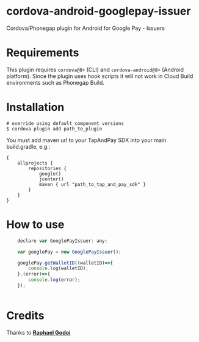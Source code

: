 cordova-android-googlepay-issuer
============================================

Cordova/Phonegap plugin for Android for Google Pay - Issuers


# Requirements

This plugin requires `cordova@8+` (CLI) and `cordova-android@8+` (Android platform).
Since the plugin uses hook scripts it will not work in Cloud Build environments such as Phonegap Build.

# Installation

    # override using default component versions
    $ cordova plugin add path_to_plugin

You must add maven url to your TapAndPay SDK into your main build.gradle, e.g.:

    {
        allprojects {
            repositories {
                google()
                jcenter()
                maven { url "path_to_tap_and_pay_sdk" }
            }
        }
    }

# How to use

```javascript
    declare var GooglePayIssuer: any;

    var googlePay = new GooglePayIssuer();

    googlePay.getWalletID((walletID)=>{
        console.log(walletID);
    },(error)=>{
        console.log(error);
    });
    
```


# Credits
Thanks to [**Raphael Godoi**](https://github.com/raphagodoi)